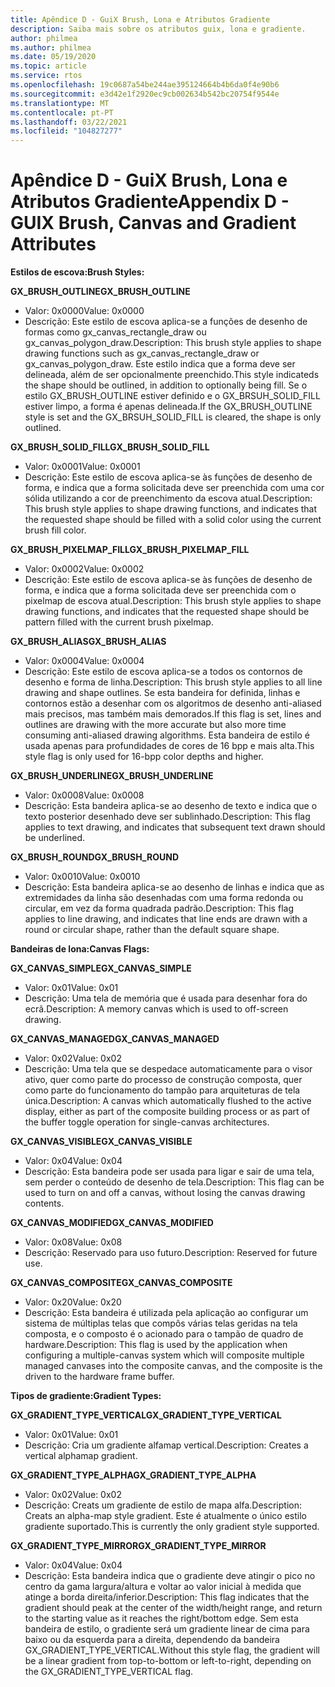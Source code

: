 ```yaml
---
title: Apêndice D - GuiX Brush, Lona e Atributos Gradiente
description: Saiba mais sobre os atributos guix, lona e gradiente.
author: philmea
ms.author: philmea
ms.date: 05/19/2020
ms.topic: article
ms.service: rtos
ms.openlocfilehash: 19c0687a54be244ae395124664b4b6da0f4e90b6
ms.sourcegitcommit: e3d42e1f2920ec9cb002634b542bc20754f9544e
ms.translationtype: MT
ms.contentlocale: pt-PT
ms.lasthandoff: 03/22/2021
ms.locfileid: "104827277"
---
```

# <a name="appendix-d---guix-brush-canvas-and-gradient-attributes"></a><span data-ttu-id="64ecd-103">Apêndice D - GuiX Brush, Lona e Atributos Gradiente</span><span class="sxs-lookup"><span data-stu-id="64ecd-103">Appendix D - GUIX Brush, Canvas and Gradient Attributes</span></span>

<span data-ttu-id="64ecd-104">__**Estilos de escova:**__</span><span class="sxs-lookup"><span data-stu-id="64ecd-104">__**Brush Styles:**__</span></span>

<span data-ttu-id="64ecd-105">**GX_BRUSH_OUTLINE**</span><span class="sxs-lookup"><span data-stu-id="64ecd-105">**GX_BRUSH_OUTLINE**</span></span>
- <span data-ttu-id="64ecd-106">Valor: 0x0000</span><span class="sxs-lookup"><span data-stu-id="64ecd-106">Value: 0x0000</span></span>
- <span data-ttu-id="64ecd-107">Descrição: Este estilo de escova aplica-se a funções de desenho de formas como gx_canvas_rectangle_draw ou gx_canvas_polygon_draw.</span><span class="sxs-lookup"><span data-stu-id="64ecd-107">Description: This brush style applies to shape drawing functions such as gx_canvas_rectangle_draw or gx_canvas_polygon_draw.</span></span> <span data-ttu-id="64ecd-108">Este estilo indica que a forma deve ser delineada, além de ser opcionalmente preenchido.</span><span class="sxs-lookup"><span data-stu-id="64ecd-108">This style indicateds the shape should be outlined, in addition to optionally being fill.</span></span> <span data-ttu-id="64ecd-109">Se o estilo GX_BRUSH_OUTLINE estiver definido e o GX_BRSUH_SOLID_FILL estiver limpo, a forma é apenas delineada.</span><span class="sxs-lookup"><span data-stu-id="64ecd-109">If the GX_BRUSH_OUTLINE style is set and the GX_BRSUH_SOLID_FILL is cleared, the shape is only outlined.</span></span>

<span data-ttu-id="64ecd-110">**GX_BRUSH_SOLID_FILL**</span><span class="sxs-lookup"><span data-stu-id="64ecd-110">**GX_BRUSH_SOLID_FILL**</span></span>
- <span data-ttu-id="64ecd-111">Valor: 0x0001</span><span class="sxs-lookup"><span data-stu-id="64ecd-111">Value: 0x0001</span></span>
- <span data-ttu-id="64ecd-112">Descrição: Este estilo de escova aplica-se às funções de desenho de forma, e indica que a forma solicitada deve ser preenchida com uma cor sólida utilizando a cor de preenchimento da escova atual.</span><span class="sxs-lookup"><span data-stu-id="64ecd-112">Description: This brush style applies to shape drawing functions, and indicates that the requested shape should be filled with a solid color using the current brush fill color.</span></span>

<span data-ttu-id="64ecd-113">**GX_BRUSH_PIXELMAP_FILL**</span><span class="sxs-lookup"><span data-stu-id="64ecd-113">**GX_BRUSH_PIXELMAP_FILL**</span></span>
- <span data-ttu-id="64ecd-114">Valor: 0x0002</span><span class="sxs-lookup"><span data-stu-id="64ecd-114">Value: 0x0002</span></span>
- <span data-ttu-id="64ecd-115">Descrição: Este estilo de escova aplica-se às funções de desenho de forma, e indica que a forma solicitada deve ser preenchida com o pixelmap de escova atual.</span><span class="sxs-lookup"><span data-stu-id="64ecd-115">Description: This brush style applies to shape drawing functions, and indicates that the requested shape should be pattern filled with the current brush pixelmap.</span></span>

<span data-ttu-id="64ecd-116">**GX_BRUSH_ALIAS**</span><span class="sxs-lookup"><span data-stu-id="64ecd-116">**GX_BRUSH_ALIAS**</span></span>
- <span data-ttu-id="64ecd-117">Valor: 0x0004</span><span class="sxs-lookup"><span data-stu-id="64ecd-117">Value: 0x0004</span></span>
- <span data-ttu-id="64ecd-118">Descrição: Este estilo de escova aplica-se a todos os contornos de desenho e forma de linha.</span><span class="sxs-lookup"><span data-stu-id="64ecd-118">Description: This brush style applies to all line drawing and shape outlines.</span></span> <span data-ttu-id="64ecd-119">Se esta bandeira for definida, linhas e contornos estão a desenhar com os algoritmos de desenho anti-aliased mais precisos, mas também mais demorados.</span><span class="sxs-lookup"><span data-stu-id="64ecd-119">If this flag is set, lines and outlines are drawing with the more accurate but also more time consuming anti-aliased drawing algorithms.</span></span> <span data-ttu-id="64ecd-120">Esta bandeira de estilo é usada apenas para profundidades de cores de 16 bpp e mais alta.</span><span class="sxs-lookup"><span data-stu-id="64ecd-120">This style flag is only used for 16-bpp color depths and higher.</span></span>

<span data-ttu-id="64ecd-121">**GX_BRUSH_UNDERLINE**</span><span class="sxs-lookup"><span data-stu-id="64ecd-121">**GX_BRUSH_UNDERLINE**</span></span>
- <span data-ttu-id="64ecd-122">Valor: 0x0008</span><span class="sxs-lookup"><span data-stu-id="64ecd-122">Value: 0x0008</span></span>
- <span data-ttu-id="64ecd-123">Descrição: Esta bandeira aplica-se ao desenho de texto e indica que o texto posterior desenhado deve ser sublinhado.</span><span class="sxs-lookup"><span data-stu-id="64ecd-123">Description: This flag applies to text drawing, and indicates that subsequent text drawn should be underlined.</span></span>

<span data-ttu-id="64ecd-124">**GX_BRUSH_ROUND**</span><span class="sxs-lookup"><span data-stu-id="64ecd-124">**GX_BRUSH_ROUND**</span></span>
- <span data-ttu-id="64ecd-125">Valor: 0x0010</span><span class="sxs-lookup"><span data-stu-id="64ecd-125">Value: 0x0010</span></span>
- <span data-ttu-id="64ecd-126">Descrição: Esta bandeira aplica-se ao desenho de linhas e indica que as extremidades da linha são desenhadas com uma forma redonda ou circular, em vez da forma quadrada padrão.</span><span class="sxs-lookup"><span data-stu-id="64ecd-126">Description: This flag applies to line drawing, and indicates that line ends are drawn with a round or circular shape, rather than the default square shape.</span></span>

<span data-ttu-id="64ecd-127">__**Bandeiras de lona:**__</span><span class="sxs-lookup"><span data-stu-id="64ecd-127">__**Canvas Flags:**__</span></span>

<span data-ttu-id="64ecd-128">**GX_CANVAS_SIMPLE**</span><span class="sxs-lookup"><span data-stu-id="64ecd-128">**GX_CANVAS_SIMPLE**</span></span>
- <span data-ttu-id="64ecd-129">Valor: 0x01</span><span class="sxs-lookup"><span data-stu-id="64ecd-129">Value: 0x01</span></span>
- <span data-ttu-id="64ecd-130">Descrição: Uma tela de memória que é usada para desenhar fora do ecrã.</span><span class="sxs-lookup"><span data-stu-id="64ecd-130">Description: A memory canvas which is used to off-screen drawing.</span></span>

<span data-ttu-id="64ecd-131">**GX_CANVAS_MANAGED**</span><span class="sxs-lookup"><span data-stu-id="64ecd-131">**GX_CANVAS_MANAGED**</span></span>
- <span data-ttu-id="64ecd-132">Valor: 0x02</span><span class="sxs-lookup"><span data-stu-id="64ecd-132">Value: 0x02</span></span>
- <span data-ttu-id="64ecd-133">Descrição: Uma tela que se despedace automaticamente para o visor ativo, quer como parte do processo de construção composta, quer como parte do funcionamento do tampão para arquiteturas de tela única.</span><span class="sxs-lookup"><span data-stu-id="64ecd-133">Description: A canvas which automatically flushed to the active display, either as part of the composite building process or as part of the buffer toggle operation for single-canvas architectures.</span></span>

<span data-ttu-id="64ecd-134">**GX_CANVAS_VISIBLE**</span><span class="sxs-lookup"><span data-stu-id="64ecd-134">**GX_CANVAS_VISIBLE**</span></span>
- <span data-ttu-id="64ecd-135">Valor: 0x04</span><span class="sxs-lookup"><span data-stu-id="64ecd-135">Value: 0x04</span></span>
- <span data-ttu-id="64ecd-136">Descrição: Esta bandeira pode ser usada para ligar e sair de uma tela, sem perder o conteúdo de desenho de tela.</span><span class="sxs-lookup"><span data-stu-id="64ecd-136">Description: This flag can be used to turn on and off a canvas, without losing the canvas drawing contents.</span></span>

<span data-ttu-id="64ecd-137">**GX_CANVAS_MODIFIED**</span><span class="sxs-lookup"><span data-stu-id="64ecd-137">**GX_CANVAS_MODIFIED**</span></span>
- <span data-ttu-id="64ecd-138">Valor: 0x08</span><span class="sxs-lookup"><span data-stu-id="64ecd-138">Value: 0x08</span></span>
- <span data-ttu-id="64ecd-139">Descrição: Reservado para uso futuro.</span><span class="sxs-lookup"><span data-stu-id="64ecd-139">Description: Reserved for future use.</span></span>

<span data-ttu-id="64ecd-140">**GX_CANVAS_COMPOSITE**</span><span class="sxs-lookup"><span data-stu-id="64ecd-140">**GX_CANVAS_COMPOSITE**</span></span>
- <span data-ttu-id="64ecd-141">Valor: 0x20</span><span class="sxs-lookup"><span data-stu-id="64ecd-141">Value: 0x20</span></span>
- <span data-ttu-id="64ecd-142">Descrição: Esta bandeira é utilizada pela aplicação ao configurar um sistema de múltiplas telas que compôs várias telas geridas na tela composta, e o composto é o acionado para o tampão de quadro de hardware.</span><span class="sxs-lookup"><span data-stu-id="64ecd-142">Description: This flag is used by the application when configuring a multiple-canvas system which will composite multiple managed canvases into the composite canvas, and the composite is the driven to the hardware frame buffer.</span></span>

<span data-ttu-id="64ecd-143">__**Tipos de gradiente:**__</span><span class="sxs-lookup"><span data-stu-id="64ecd-143">__**Gradient Types:**__</span></span>

<span data-ttu-id="64ecd-144">**GX_GRADIENT_TYPE_VERTICAL**</span><span class="sxs-lookup"><span data-stu-id="64ecd-144">**GX_GRADIENT_TYPE_VERTICAL**</span></span>
- <span data-ttu-id="64ecd-145">Valor: 0x01</span><span class="sxs-lookup"><span data-stu-id="64ecd-145">Value: 0x01</span></span>
- <span data-ttu-id="64ecd-146">Descrição: Cria um gradiente alfamap vertical.</span><span class="sxs-lookup"><span data-stu-id="64ecd-146">Description: Creates a vertical alphamap gradient.</span></span>

<span data-ttu-id="64ecd-147">**GX_GRADIENT_TYPE_ALPHA**</span><span class="sxs-lookup"><span data-stu-id="64ecd-147">**GX_GRADIENT_TYPE_ALPHA**</span></span>
- <span data-ttu-id="64ecd-148">Valor: 0x02</span><span class="sxs-lookup"><span data-stu-id="64ecd-148">Value: 0x02</span></span>
- <span data-ttu-id="64ecd-149">Descrição: Creats um gradiente de estilo de mapa alfa.</span><span class="sxs-lookup"><span data-stu-id="64ecd-149">Description: Creats an alpha-map style gradient.</span></span> <span data-ttu-id="64ecd-150">Este é atualmente o único estilo gradiente suportado.</span><span class="sxs-lookup"><span data-stu-id="64ecd-150">This is currently the only gradient style supported.</span></span>

<span data-ttu-id="64ecd-151">**GX_GRADIENT_TYPE_MIRROR**</span><span class="sxs-lookup"><span data-stu-id="64ecd-151">**GX_GRADIENT_TYPE_MIRROR**</span></span>
- <span data-ttu-id="64ecd-152">Valor: 0x04</span><span class="sxs-lookup"><span data-stu-id="64ecd-152">Value: 0x04</span></span>
- <span data-ttu-id="64ecd-153">Descrição: Esta bandeira indica que o gradiente deve atingir o pico no centro da gama largura/altura e voltar ao valor inicial à medida que atinge a borda direita/inferior.</span><span class="sxs-lookup"><span data-stu-id="64ecd-153">Description: This flag indicates that the gradient should peak at the center of the width/height range, and return to the starting value as it reaches the right/bottom edge.</span></span> <span data-ttu-id="64ecd-154">Sem esta bandeira de estilo, o gradiente será um gradiente linear de cima para baixo ou da esquerda para a direita, dependendo da bandeira GX_GRADIENT_TYPE_VERTICAL.</span><span class="sxs-lookup"><span data-stu-id="64ecd-154">Without this style flag, the gradient will be a linear gradient from top-to-bottom or left-to-right, depending on the GX_GRADIENT_TYPE_VERTICAL flag.</span></span>